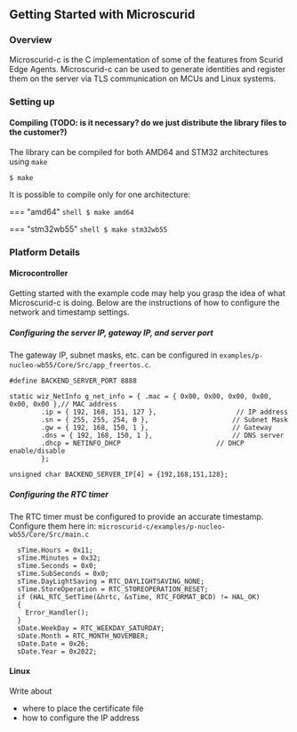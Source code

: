 ## Getting Started with Microscurid

### Overview

Microscurid-c is the C implementation of some of the features from Scurid Edge Agents.
Microscurid-c can be used to generate identities and register them on the server via TLS communication on MCUs and Linux systems.

### Setting up

#### 

#### Compiling (TODO: is it necessary? do we just distribute the library files to the customer?)

The library can be compiled for both AMD64 and STM32 architectures using `make`

```
$ make
```

It is possible to compile only for one architecture:

=== "amd64"
    ```shell
    $ make amd64
    ```

=== "stm32wb55"
    ```shell
    $ make stm32wb55
    ```

### Platform Details

#### Microcontroller

Getting started with the example code may help you grasp the idea of what Microscurid-c is doing.
Below are the instructions of how to configure the network and timestamp settings.

##### Configuring the server IP, gateway IP, and server port

The gateway IP, subnet masks, etc. can be configured in
`examples/p-nucleo-wb55/Core/Src/app_freertos.c`.

```
#define BACKEND_SERVER_PORT 8888

static wiz_NetInfo g_net_info = { .mac = { 0x00, 0x00, 0x00, 0x00, 0x00, 0x00 },// MAC address
		.ip = { 192, 168, 151, 127 },                    // IP address
		.sn = { 255, 255, 254, 0 },                    	// Subnet Mask
		.gw = { 192, 168, 150, 1 },                     // Gateway
		.dns = { 192, 168, 150, 1 },                    // DNS server
		.dhcp = NETINFO_DHCP                       	// DHCP enable/disable
		};

unsigned char BACKEND_SERVER_IP[4] = {192,168,151,128};
```

##### Configuring the RTC timer

The RTC timer must be configured to provide an accurate timestamp.
Configure them here in: `microscurid-c/examples/p-nucleo-wb55/Core/Src/main.c`

```
  sTime.Hours = 0x11;
  sTime.Minutes = 0x32;
  sTime.Seconds = 0x0;
  sTime.SubSeconds = 0x0;
  sTime.DayLightSaving = RTC_DAYLIGHTSAVING_NONE;
  sTime.StoreOperation = RTC_STOREOPERATION_RESET;
  if (HAL_RTC_SetTime(&hrtc, &sTime, RTC_FORMAT_BCD) != HAL_OK)
  {
    Error_Handler();
  }
  sDate.WeekDay = RTC_WEEKDAY_SATURDAY;
  sDate.Month = RTC_MONTH_NOVEMBER;
  sDate.Date = 0x26;
  sDate.Year = 0x2022;
```

#### Linux

Write about

- where to place the certificate file
- how to configure the IP address
